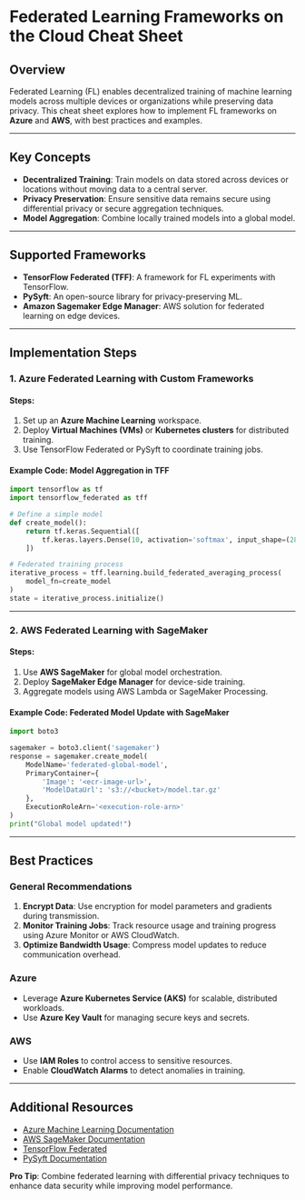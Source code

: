 # Federated Learning Frameworks on the Cloud Cheat Sheet

## Overview
Federated Learning (FL) enables decentralized training of machine learning models across multiple devices or organizations while preserving data privacy. This cheat sheet explores how to implement FL frameworks on **Azure** and **AWS**, with best practices and examples.

---

## Key Concepts
- **Decentralized Training**: Train models on data stored across devices or locations without moving data to a central server.
- **Privacy Preservation**: Ensure sensitive data remains secure using differential privacy or secure aggregation techniques.
- **Model Aggregation**: Combine locally trained models into a global model.

---

## Supported Frameworks
- **TensorFlow Federated (TFF)**: A framework for FL experiments with TensorFlow.
- **PySyft**: An open-source library for privacy-preserving ML.
- **Amazon Sagemaker Edge Manager**: AWS solution for federated learning on edge devices.

---

## Implementation Steps

### 1. Azure Federated Learning with Custom Frameworks
#### Steps:
1. Set up an **Azure Machine Learning** workspace.
2. Deploy **Virtual Machines (VMs)** or **Kubernetes clusters** for distributed training.
3. Use TensorFlow Federated or PySyft to coordinate training jobs.

#### Example Code: Model Aggregation in TFF
```python
import tensorflow as tf
import tensorflow_federated as tff

# Define a simple model
def create_model():
    return tf.keras.Sequential([
        tf.keras.layers.Dense(10, activation='softmax', input_shape=(28, 28))
    ])

# Federated training process
iterative_process = tff.learning.build_federated_averaging_process(
    model_fn=create_model
)
state = iterative_process.initialize()
```

---

### 2. AWS Federated Learning with SageMaker
#### Steps:
1. Use **AWS SageMaker** for global model orchestration.
2. Deploy **SageMaker Edge Manager** for device-side training.
3. Aggregate models using AWS Lambda or SageMaker Processing.

#### Example Code: Federated Model Update with SageMaker
```python
import boto3

sagemaker = boto3.client('sagemaker')
response = sagemaker.create_model(
    ModelName='federated-global-model',
    PrimaryContainer={
        'Image': '<ecr-image-url>',
        'ModelDataUrl': 's3://<bucket>/model.tar.gz'
    },
    ExecutionRoleArn='<execution-role-arn>'
)
print("Global model updated!")
```

---

## Best Practices

### General Recommendations
1. **Encrypt Data**: Use encryption for model parameters and gradients during transmission.
2. **Monitor Training Jobs**: Track resource usage and training progress using Azure Monitor or AWS CloudWatch.
3. **Optimize Bandwidth Usage**: Compress model updates to reduce communication overhead.

### Azure
- Leverage **Azure Kubernetes Service (AKS)** for scalable, distributed workloads.
- Use **Azure Key Vault** for managing secure keys and secrets.

### AWS
- Use **IAM Roles** to control access to sensitive resources.
- Enable **CloudWatch Alarms** to detect anomalies in training.

---

## Additional Resources
- [Azure Machine Learning Documentation](https://learn.microsoft.com/en-us/azure/machine-learning/)
- [AWS SageMaker Documentation](https://docs.aws.amazon.com/sagemaker/)
- [TensorFlow Federated](https://www.tensorflow.org/federated/)
- [PySyft Documentation](https://github.com/OpenMined/PySyft)

**Pro Tip**: Combine federated learning with differential privacy techniques to enhance data security while improving model performance.
